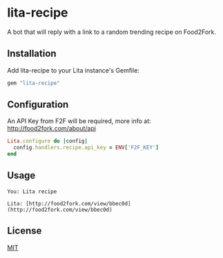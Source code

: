 # lita-recipe

A bot that will reply with a link to a random trending recipe on Food2Fork.

## Installation

Add lita-recipe to your Lita instance's Gemfile:

``` ruby
gem "lita-recipe"
```


## Configuration

An API Key from F2F will be required, more info at: http://food2fork.com/about/api

```ruby
Lita.configure do |config|
  config.handlers.recipe.api_key = ENV['F2F_KEY']
end
```

## Usage
```
You: Lita recipe

Lita: [http://food2fork.com/view/bbec0d](http://food2fork.com/view/bbec0d)
```

## License

[MIT](http://opensource.org/licenses/MIT)
